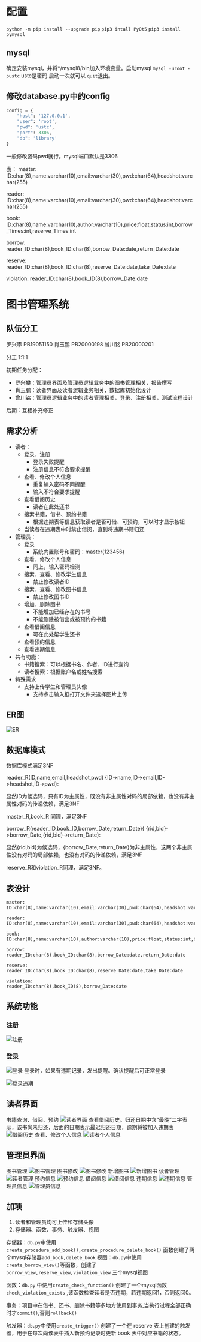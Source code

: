 # 配置

`python -m pip install --upgrade pip`
`pip3 intall PyQt5`
`pip3 install pymysql`

## mysql

确定安装mysql，并将*/mysql8/bin加入环境变量。启动mysql `mysql -uroot -pustc` ustc是密码.启动一次就可以 `quit`退出。

## 修改database.py中的config

```python
config = {
    "host": '127.0.0.1',
    "user": 'root',
    "pwd": 'ustc',
    "port": 3306,
    "db": 'library'
}
```

一般修改密码pwd就行。mysql端口默认是3306

表：
master: ID:char(8),name:varchar(10),email:varchar(30),pwd:char(64),headshot:varchar(255)

reader: ID:char(8),name:varchar(10),email:varchar(30),pwd:char(64),headshot:varchar(255)

book: ID:char(8),name:varchar(10),author:varchar(10),price:float,status:int,borrow_Times:int,reserve_Times:int

borrow: reader_ID:char(8),book_ID:char(8),borrow_Date:date,return_Date:date

reserve: reader_ID:char(8),book_ID:char(8),reserve_Date:date,take_Date:date

violation: reader_ID:char(8),book_ID(8),borrow_Date:date

# 图书管理系统

## 队伍分工

罗兴攀 PB19051150 肖玉鹏 PB20000198 曾川铭 PB20000201

分工  1:1:1

初期任务分配：

* 罗兴攀：管理员界面及管理员逻辑业务中的图书管理相关，报告撰写
* 肖玉鹏：读者界面及读者逻辑业务相关，数据库初始化设计
* 曾川铭：管理员逻辑业务中的读者管理相关，登录、注册相关，测试流程设计

后期：互相补充修正

## 需求分析

* 读者：
  * 登录、注册
    * 登录失败提醒
    * 注册信息不符合要求提醒
  * 查看、修改个人信息
    * 重复输入密码不同提醒
    * 输入不符合要求提醒
  * 查看借阅历史
    * 读者在此处还书
  * 搜索书籍，借书、预约书籍
    * 根据违期表等信息获取读者是否可借、可预约，可以时才显示按钮
  * 当读者在违期表中时禁止借阅，直到将违期书籍归还
* 管理员：
  * 登录
    * 系统内置账号和密码：master(123456)
  * 查看、修改个人信息
    * 同上，输入密码检测
  * 搜索、查看、修改学生信息
    * 禁止修改读者ID
  * 搜索、查看、修改图书信息
    * 禁止修改图书ID
  * 增加、删除图书
    * 不能增加已经存在的书号
    * 不能删除被借出或被预约的书籍
  * 查看借阅信息
    * 可在此处帮学生还书
  * 查看预约信息
  * 查看违期信息
* 共有功能：
  * 书籍搜索：可以根据书名、作者、ID进行查询
  * 读者搜索：根据账户名或姓名搜索
* 特殊需求
  * 支持上传学生和管理员头像
    * 支持点击输入框打开文件夹选择图片上传

## ER图

![ER](./img/ER设计.jpg)

## 数据库模式

数据库模式满足3NF

reader_R(ID,name,email,headshot,pwd)
{ID->name,ID->email,ID->headshot,ID->pwd}:

显然ID为候选码，只有ID为主属性，既没有非主属性对码的局部依赖，也没有非主属性对码的传递依赖，满足3NF

master_R,book_R 同理，满足3NF

borrow_R(reader_ID,book_ID,borrow_Date,return_Date){ {rid,bid}->borrow_Date,{rid,bid}->return_Date}:

显然{rid,bid}为候选码，{borrow_Date,return_Date}为非主属性，这两个非主属性没有对码的局部依赖，也没有对码的传递依赖，满足3NF

reserve_R和violation_R同理，满足3NF。

## 表设计

```text
master:
ID:char(8),name:varchar(10),email:varchar(30),pwd:char(64),headshot:varchar(255)

reader:
ID:char(8),name:varchar(10),email:varchar(30),pwd:char(64),headshot:varchar(255)

book: 
ID:char(8),name:varchar(10),author:varchar(10),price:float,status:int,borrow_Times:int,reserve_Times:int

borrow:
reader_ID:char(8),book_ID:char(8),borrow_Date:date,return_Date:date

reserve:
reader_ID:char(8),book_ID:char(8),reserve_Date:date,take_Date:date

violation: 
reader_ID:char(8),book_ID(8),borrow_Date:date
```

## 系统功能

### 注册

![注册](./img/%E6%B3%A8%E5%86%8C.jpg)

### 登录

![登录](./img/%E7%99%BB%E5%BD%95.jpg)
登录时，如果有违期记录，发出提醒。确认提醒后可正常登录

![登录违期](./img/%E7%99%BB%E5%BD%95%E8%BF%9D%E6%9C%9F.jpg)

## 读者界面

书籍查询、借阅、预约
![读者界面](img/读者界面.jpg)
查看借阅历史。归还日期中含“最晚”二字表示，该书尚未归还，后面的日期表示最迟归还日期，逾期将被加入违期表
![借阅历史](img/借阅历史.jpg)
查看、修改个人信息
![读者个人信息](img/读者个人信息.jpg)

## 管理员界面

图书管理
![图书管理](img/图书管理.jpg)
图书修改
![图书修改](img/图书修改.jpg)
新增图书
![新增图书](img/新增图书.jpg)
读者管理
![读者管理](img/读者管理.jpg)
预约信息
![预约信息](img/预约信息.jpg)
借阅信息
![借阅信息](img/借阅信息.jpg)
违期信息
![违期信息](img/预约信息.jpg)
管理员信息
![管理员信息](img/管理员信息.jpg)

## 加项

1. 读者和管理员均可上传和存储头像
2. 存储器、函数、事务、触发器、视图

存储器：`db.py`中使用`create_procedure_add_book(),create_procedure_delete_book()` 函数创建了两个mysql存储器`add_book,delete_book`
视图：`db.py`中使用`create_borrow_view()`等函数，创建了`borrow_view,reserve_view,violation_view` 三个mysql视图

函数：`db.py` 中使用`create_check_function()` 创建了一个mysql函数`check_violation_exists` ,该函数检查读者是否违期，若违期返回1，否则返回0。

事务：项目中在借书、还书、删除书籍等多地方使用到事务,当执行过程全部正确时才`commit()`,否则`rollback()`

触发器：`db.py`中使用`create_trigger()` 创建了一个在 reserve 表上创建的触发器，用于在每次向该表中插入新预约记录时更新 book 表中对应书籍的状态。
